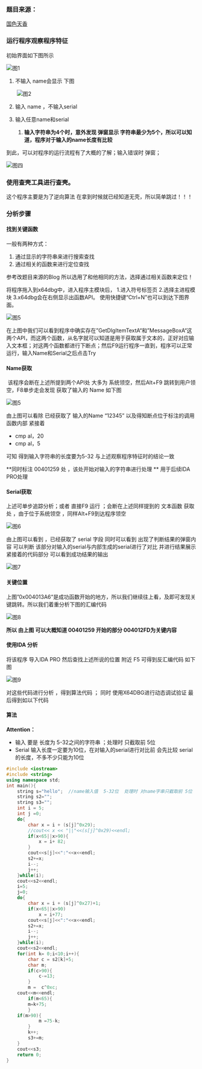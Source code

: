 ### 题目来源：

[国色天香](https://bbs.pediy.com/thread-260003.htm)



### 运行程序观察程序特征

初始界面如下图所示

![图1](https://github.com/lxwAsm/CTF/blob/master/%E4%BA%8C%E8%BF%9B%E5%88%B6%E5%AD%A6%E4%B9%A0/%E5%9B%BD%E8%89%B2%E5%A4%A9%E9%A6%99/1.PNG)

1. 不输入 name会显示 下图

   ​	![图2](https://github.com/lxwAsm/CTF/blob/master/%E4%BA%8C%E8%BF%9B%E5%88%B6%E5%AD%A6%E4%B9%A0/%E5%9B%BD%E8%89%B2%E5%A4%A9%E9%A6%99/2.PNG)

   

2. 输入 name ，不输入serial

3. 输入任意name和serial

   1. **输入字符串为4个时，意外发现 弹窗显示 字符串最少为5个，所以可以知道，程序对于输入的name长度有比较**

到此，可以对程序的运行流程有了大概的了解；输入错误时 弹窗；

![图四](https://github.com/lxwAsm/CTF/blob/master/%E4%BA%8C%E8%BF%9B%E5%88%B6%E5%AD%A6%E4%B9%A0/%E5%9B%BD%E8%89%B2%E5%A4%A9%E9%A6%99/4.PNG)





### 使用查壳工具进行查壳。

这个程序主要是为了逆向算法 在拿到时候就已经知道无壳，所以简单跳过！！！



### 分析步骤

#### 找到关键函数

一般有两种方式：

1. 通过显示的字符串来进行搜索查找
2. 通过相关的函数来进行定位查找

参考改题目来源的Blog 所以选用了和他相同的方法，选择通过相关函数来定位！



将程序拖入到x64dbg中，进入程序主模块后，
1.进入符号标签页
2.选择主进程模块
3.x64dbg会在右侧显示出函数API。
使用快捷键“Ctrl+N”也可以到达下图界面。

![图5](https://github.com/lxwAsm/CTF/blob/master/%E4%BA%8C%E8%BF%9B%E5%88%B6%E5%AD%A6%E4%B9%A0/%E5%9B%BD%E8%89%B2%E5%A4%A9%E9%A6%99/8.png)



​		在上图中我们可以看到程序中确实存在”GetDlgItemTextA“和”MessageBoxA“这两个API，而这两个函数，从名字就可以知道是用于获取属于文本的，正好对应输入文本框；对这两个函数都进行下断点；然后F9运行程序一直到，程序可以正常运行，输入Name和Serial之后点击Try

#### Name获取

​		该程序会断在上述所提到两个API处 大多为 系统领空，然后Alt+F9 跳转到用户领空，F8单步走会发现 获取了输入的 Name 如下图

![图5](https://github.com/lxwAsm/CTF/blob/master/%E4%BA%8C%E8%BF%9B%E5%88%B6%E5%AD%A6%E4%B9%A0/%E5%9B%BD%E8%89%B2%E5%A4%A9%E9%A6%99/5.PNG)

由上图可以看除 已经获取了  输入的Name  “12345”   以及得知断点位于标注的调用函数内部  紧接着  

- cmp al，20
- cmp al，5

可知 得到输入字符串的长度要为5-32   与上述观察程序特征时的结论一致

**同时标注 00401259 处 ，该处开始对输入的字符串进行处理 **  用于后续IDA PRO处理



#### Serial获取

上述可单步追踪分析；或者 直接F9 运行 ；会断在上述同样提到的 文本函数 获取处 ，由于位于系统领空 ，同样Alt+F9到达程序领空

![图6](https://github.com/lxwAsm/CTF/blob/master/%E4%BA%8C%E8%BF%9B%E5%88%B6%E5%AD%A6%E4%B9%A0/%E5%9B%BD%E8%89%B2%E5%A4%A9%E9%A6%99/6.PNG)  

由上图可以看到 ，已经获取了 serial 字段  同时可以看到 出现了判断结果的弹窗内容 可以判断   该部分对输入的serial与内部生成的serial进行了对比 并进行结果展示  紧接着的代码部分 可以看到成功结果的输出

![图7](https://bbs.pediy.com/upload/attach/202006/803227_6W5P4JQBJ84Z6AE.png)

  

#### 关键位置

上图”0x004013A6“是成功函数开始的地方，所以我们继续往上看，及即可发现关键跳转。所以我们着重分析下图的汇编代码

![图8](https://bbs.pediy.com/upload/attach/202006/803227_6SSHSBV5M9HWS38.png)

**所以 由上图 可以大概知道  00401259 开始的部分  004012FD为关键内容**



#### 使用IDA 分析

将该程序 导入IDA PRO 然后查找上述所说的位置 附近 F5  可得到反汇编代码  如下图

![图9](https://github.com/lxwAsm/CTF/blob/master/%E4%BA%8C%E8%BF%9B%E5%88%B6%E5%AD%A6%E4%B9%A0/%E5%9B%BD%E8%89%B2%E5%A4%A9%E9%A6%99/7.PNG)



对这些代码进行分析 ，得到算法代码 ； 同时 使用X64DBG进行动态调试验证 最后得到如以下代码

#### 算法

**Attention：**

- 输入 要是 长度为 5-32之间的字符串 ；处理时 只截取前 5位
- Serial 输入长度一定要为10位，在对输入的serial进行对比前 会先比较 serial的长度，不多不少只能为10位

```C++
#include <iostream>
#include <string>
using namespace std;
int main(){
	string s="hello";  //name输入值  5-32位  处理时 对name字串只截取前 5位
	string s2="";
	string s3="";
	int i = 5;
	int j =0;
	do{
		char x = i + (s[j]^0x29);
		//cout<< x << "||"<<(s[j]^0x29)<<endl;
		if(x<65||x>90){
			x = i+ 82;
		}
		cout<<s[j]<<":"<<x<<endl;
		s2+=x;
		i--;
		j++;
	}while(i);
	cout<<s2<<endl;
	i=5;
	j=0;
	do{
		char x = i + (s[j]^0x27)+1;
		if(x<65||x>90)
			x = i+77;
		cout<<s[j]<<":"<<x<<endl;
		s2+=x;
		i--;
		j++;	
	}while(i);
	cout<<s2<<endl;
	for(int k= 0;i<10;i++){
		char c = s2[k]+5;
		char m;
		if(c>90){
			c-=13;
		}
		m =  c^0xc;
	cout<<m<<endl;
		if(m<65){
		m=k+75;
		}
	if(m>90){
			m =75-k;
		}
		k++;
		s3+=m;
	}
	cout<<s3;
	return 0;
}
```





